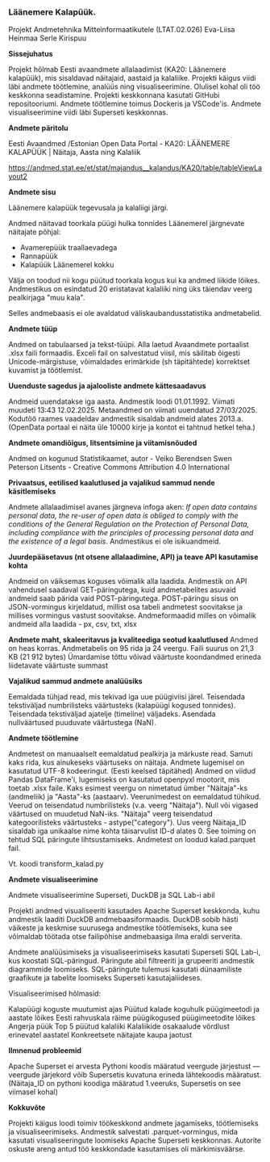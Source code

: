 ### Läänemere Kalapüük.

Projekt
Andmetehnika Mitteinformaatikutele (LTAT.02.026)
Eva-Liisa Heinmaa
Serle Kirispuu

**Sissejuhatus**

Projekt hõlmab Eesti avaandmete allalaadimist (KA20: Läänemere kalapüük), mis sisaldavad näitajaid, aastaid ja kalaliike. Projekti käigus viidi läbi andmete töötlemine, analüüs ning visualiseerimine.
Olulisel kohal oli töö keskkonna seadistamine.
Projekti keskkonnana kasutati GitHubi repositooriumi. Andmete töötlemine toimus Dockeris ja VSCode'is. Andmete visualiseerimine viidi läbi Superseti keskkonnas.

**Andmete päritolu**

Eesti Avaandmed /Estonian Open Data Portal - KA20: LÄÄNEMERE KALAPÜÜK | Näitaja, Aasta ning Kalaliik 

https://andmed.stat.ee/et/stat/majandus__kalandus/KA20/table/tableViewLayout2

**Andmete sisu**

Läänemere kalapüük tegevusala ja kalaliigi järgi.

Andmed näitavad toorkala püügi hulka tonnides Läänemerel järgnevate näitajate põhjal:

* Avamerepüük traallaevadega
* Rannapüük
* Kalapüük Läänemerel kokku

Välja on toodud nii kogu püütud toorkala kogus kui ka andmed liikide lõikes. Andmestikus on esindatud 20 eristatavat kalaliiki ning üks täiendav veerg pealkirjaga "muu kala".

Selles andmebaasis ei ole avaldatud väliskaubandusstatistika andmetabelid.


**Andmete tüüp**

Andmed on tabulaarsed ja tekst-tüüpi. Alla laetud Avaandmete portaalist .xlsx faili formaadis. Exceli fail on salvestatud viisil, mis säilitab õigesti Unicode-märgistuse, võimaldades erimärkide (sh täpitähtede) korrektset kuvamist ja töötlemist.


**Uuenduste sagedus ja ajalooliste andmete kättesaadavus**

Andmeid uuendatakse iga aasta. Andmestik loodi 01.01.1992.
Viimati muudeti 13:43 12.02.2025. Metaandmed on viimati uuendatud 27/03/2025.
Kodutöö raames vaadeldav andmestik sisaldab andmeid alates 2013.a. (OpenData portaal ei näita üle 10000 kirje ja kontot ei tahtnud hetkel teha.)

**Andmete omandiõigus, litsentsimine ja viitamisnõuded**

Andmed on kogunud  Statistikaamet, autor - Veiko Berendsen Swen Peterson
Litsents - Creative Commons Attribution 4.0 International


**Privaatsus, eetilised kaalutlused ja vajalikud sammud nende käsitlemiseks**

Andmete allalaadimisel avanes järgneva infoga aken:
*If open data contains personal data, the re-user of open data is obliged to comply with the conditions of the General Regulation on the Protection of Personal Data, including compliance with the principles of processing personal data and the existence of a legal basis.*
Andmestikus ei ole isikuandmeid. 

**Juurdepääsetavus (nt otsene allalaadimine, API) ja teave API kasutamise kohta**

Andmeid on väiksemas koguses võimalik alla laadida.
Andmestik on API vahendusel saadaval GET-päringutega, kuid 
andmetabelites asuvaid andmeid saab pärida vaid POST-päringutega. POST-päringu sisus on JSON-vormingus kirjeldatud, millist osa tabeli andmetest soovitakse ja millises vormingus vastust soovitakse. 
Andmeformaadid milles on võimalik andmeid alla laadida - px, csv, txt, xlsx

**Andmete maht, skaleeritavus ja kvaliteediga seotud kaalutlused**
Andmed on heas korras. Andmetabelis on 95 rida ja 24 veergu. Faili suurus on 21,3 KB (21 912 bytes)
Ümardamise tõttu võivad väärtuste koondandmed erineda liidetavate väärtuste summast

**Vajalikud sammud andmete analüüsiks**

Eemaldada tühjad read, mis tekivad iga uue püügiviisi järel.
Teisendada tekstiväljad numbrilisteks väärtusteks (kalapüügi kogused tonnides).
Teisendada tekstiväljad ajatelje (timeline) väljadeks.
Asendada nullväärtused puuduvate väärtustega (NaN).

**Andmete töötlemine**

Andmetest on manuaalselt eemaldatud pealkirja ja märkuste read. Samuti kaks rida, kus ainukeseks väärtuseks on näitaja.
Andmete lugemisel on kasutatud UTF-8 kodeeringut. (Eesti keelsed täpitähed)
Andmed on viidud Pandas DataFrame'i, lugemiseks on kasutatud openpyxl mootorit, mis toetab .xlsx faile.
Kaks esimest veergu on nimetatud ümber "Näitaja"-ks (andmeliik) ja "Aasta"-ks (aastaarv).
Veerunimedest on eemaldatud tühikud.
Veerud on teisendatud numbrilisteks (v.a. veerg "Näitaja"). Null või vigased väärtused on muudetud NaN-iks.
"Näitaja" veerg teisendatud kategoorilisteks väärtusteks - astype("category"). Uus veerg Näitaja_ID sisaldab iga unikaalse nime kohta täisarvulist ID-d alates 0. See toiming on tehtud SQL päringute lihtsustamiseks.
Andmetest on loodud kalad.parquet fail.

Vt. koodi transform_kalad.py

**Andmete visualiseerimine**

Andmete visualiseerimine Superseti, DuckDB ja SQL Lab-i abil

Projekti andmed visualiseeriti kasutades Apache Superset keskkonda, kuhu andmestik laaditi DuckDB andmebaasiformaadis. 
DuckDB sobib hästi väikeste ja keskmise suurusega andmestike töötlemiseks, kuna see võimaldab töötada otse failipõhise andmebaasiga ilma eraldi serverita.

Andmete analüüsimiseks ja visualiseerimiseks kasutati Superseti SQL Lab-i, kus koostati SQL-päringud. Päringute abil filtreeriti ja grupeeriti andmestik diagrammide loomiseks. 
SQL-päringute tulemusi kasutati dünaamiliste graafikute ja tabelite loomiseks Superseti kasutajaliideses.

Visualiseerimised hõlmasid:

Kalapüügi koguste muutumist ajas
Püütud kalade koguhulk püügimeetodi ja aastate lõikes
Eesti rahvuskala räime püügikogused püügimeetodite lõikes
Angerja püük
Top 5 püütud kalaliiki
Kalaliikide osakaalude võrdlust erinevatel aastatel
Konkreetsete näitajate kaupa jaotust

**Ilmnenud probleemid**

Apache Superset ei arvesta Pythoni koodis määratud veergude järjestust — veergude järjekord võib Supersetis kuvatuna erineda lähtekoodis määratust. (Näitaja_ID on pythoni koodiga määratud 1.veeruks, Supersetis on see viimasel kohal)

**Kokkuvõte**

Projekti käigus loodi toimiv töökeskkond andmete jagamiseks, töötlemiseks ja visualiseerimiseks. Andmestik salvestati .parquet-vormingus, mida kasutati visualiseeringute loomiseks Apache Superseti keskkonnas. Autorite oskuste areng antud töö keskkondade kasutamises oli märkimisväärse.

